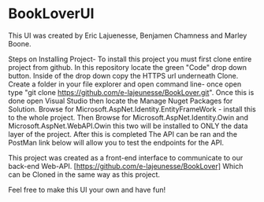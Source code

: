 # BookLoverUI

This UI was created by Eric Lajuenesse, Benjamen Chamness and Marley Boone. 


Steps on Installing Project- 
To install this project you must first clone entire project from github. 
In this repository locate the green "Code" drop down button. Inside of the drop down copy the HTTPS url underneath Clone. 
Create a folder in your file explorer and open command line- once open type "git clone https://github.com/e-lajeunesse/BookLover.git". 
Once this is done open Visual Studio then locate the Manage Nuget Packages for Solution. Browse for Microsoft.AspNet.Identity.EntityFrameWork - install this to the whole project.
Then Browse for Microsoft.AspNet.Identity.Owin and Microsoft.AspNet.WebAPI.Owin this two will be installed to ONLY the data layer of the project.
After this is completed The API can be ran and the PostMan link below will allow you to test the endpoints for the API.

This project was created as a front-end interface to communicate to our back-end Web-API. [https://github.com/e-lajeunesse/BookLover]
Which can be Cloned in the same way as this project.

Feel free to make this UI your own and have fun!
